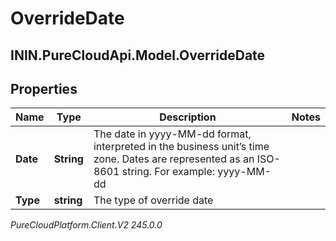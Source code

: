 # OverrideDate

## ININ.PureCloudApi.Model.OverrideDate

## Properties

|Name | Type | Description | Notes|
|------------ | ------------- | ------------- | -------------|
| **Date** | **String** | The date in yyyy-MM-dd format, interpreted in the business unit’s time zone. Dates are represented as an ISO-8601 string. For example: yyyy-MM-dd | |
| **Type** | **string** | The type of override date | |



_PureCloudPlatform.Client.V2 245.0.0_
